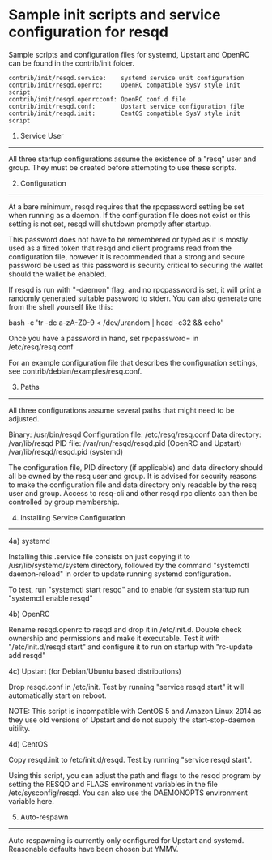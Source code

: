 Sample init scripts and service configuration for resqd
==========================================================

Sample scripts and configuration files for systemd, Upstart and OpenRC
can be found in the contrib/init folder.

    contrib/init/resqd.service:    systemd service unit configuration
    contrib/init/resqd.openrc:     OpenRC compatible SysV style init script
    contrib/init/resqd.openrcconf: OpenRC conf.d file
    contrib/init/resqd.conf:       Upstart service configuration file
    contrib/init/resqd.init:       CentOS compatible SysV style init script

1. Service User
---------------------------------

All three startup configurations assume the existence of a "resq" user
and group.  They must be created before attempting to use these scripts.

2. Configuration
---------------------------------

At a bare minimum, resqd requires that the rpcpassword setting be set
when running as a daemon.  If the configuration file does not exist or this
setting is not set, resqd will shutdown promptly after startup.

This password does not have to be remembered or typed as it is mostly used
as a fixed token that resqd and client programs read from the configuration
file, however it is recommended that a strong and secure password be used
as this password is security critical to securing the wallet should the
wallet be enabled.

If resqd is run with "-daemon" flag, and no rpcpassword is set, it will
print a randomly generated suitable password to stderr.  You can also
generate one from the shell yourself like this:

bash -c 'tr -dc a-zA-Z0-9 < /dev/urandom | head -c32 && echo'

Once you have a password in hand, set rpcpassword= in /etc/resq/resq.conf

For an example configuration file that describes the configuration settings,
see contrib/debian/examples/resq.conf.

3. Paths
---------------------------------

All three configurations assume several paths that might need to be adjusted.

Binary:              /usr/bin/resqd
Configuration file:  /etc/resq/resq.conf
Data directory:      /var/lib/resqd
PID file:            /var/run/resqd/resqd.pid (OpenRC and Upstart)
                     /var/lib/resqd/resqd.pid (systemd)

The configuration file, PID directory (if applicable) and data directory
should all be owned by the resq user and group.  It is advised for security
reasons to make the configuration file and data directory only readable by the
resq user and group.  Access to resq-cli and other resqd rpc clients
can then be controlled by group membership.

4. Installing Service Configuration
-----------------------------------

4a) systemd

Installing this .service file consists on just copying it to
/usr/lib/systemd/system directory, followed by the command
"systemctl daemon-reload" in order to update running systemd configuration.

To test, run "systemctl start resqd" and to enable for system startup run
"systemctl enable resqd"

4b) OpenRC

Rename resqd.openrc to resqd and drop it in /etc/init.d.  Double
check ownership and permissions and make it executable.  Test it with
"/etc/init.d/resqd start" and configure it to run on startup with
"rc-update add resqd"

4c) Upstart (for Debian/Ubuntu based distributions)

Drop resqd.conf in /etc/init.  Test by running "service resqd start"
it will automatically start on reboot.

NOTE: This script is incompatible with CentOS 5 and Amazon Linux 2014 as they
use old versions of Upstart and do not supply the start-stop-daemon uitility.

4d) CentOS

Copy resqd.init to /etc/init.d/resqd. Test by running "service resqd start".

Using this script, you can adjust the path and flags to the resqd program by
setting the RESQD and FLAGS environment variables in the file
/etc/sysconfig/resqd. You can also use the DAEMONOPTS environment variable here.

5. Auto-respawn
-----------------------------------

Auto respawning is currently only configured for Upstart and systemd.
Reasonable defaults have been chosen but YMMV.
